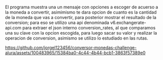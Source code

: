 El programa muestra una un mensaje con opciones a escoger de acuerso a la moneda a convertir, 
asimimismo te dara opcion de cuanto es la cantidad de la moneda que vas a convertir, 
para posterior mostrar el resultado de la conversion; para eso se utilizo una api denominada 
v6.exchangerate-api.com para extraer el json interno conversion_rates, al que comparamos una 
su clave con la opcion escogida, para luego sacar su valor y realizar la operacion de conversion, 
asimismo se utilizo lo estudiado en las rutas.

https://github.com/jorgel123456/conversor-monedas-challenge-alura/assets/100483965/15384ba0-4c44-4b44-bcb1-3863f57389e0

